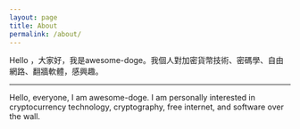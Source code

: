 ```yaml
---
layout: page
title: About
permalink: /about/
---
```


 Hello ，大家好，我是awesome-doge。我個人對加密貨幣技術、密碼學、自由網路、翻牆軟體，感興趣。

---

 Hello, everyone, I am awesome-doge. I am personally interested in cryptocurrency technology, cryptography, free internet, and software over the wall.
